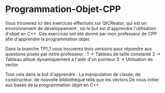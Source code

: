 # Programmation-Objet-CPP
Vous trouverez ici des exercices effectués sur QtCReator, qui est un environnement de développement , où le but est d'apprendre l'utilisation d'objet en C++.
Ces exercices ont été donné par mon professeur de CPP afin d'apprendre la programmation objet.

Dans la branche TP1_1 vous trouverez trois versions pour répondre aux questions posés par notre professeur :
1 -> Tableau de taille constante
2 -> Tableau alloué dynamiquement à l'aide d'un pointeur
3 -> Utilisation de vector

Tout cela dans le but d'apprendre :
La manipulation de classe, de constructeur, de nouvelle bibliothèque telle que les vectors
De nous initier aux bases de la programmation objet en C++
